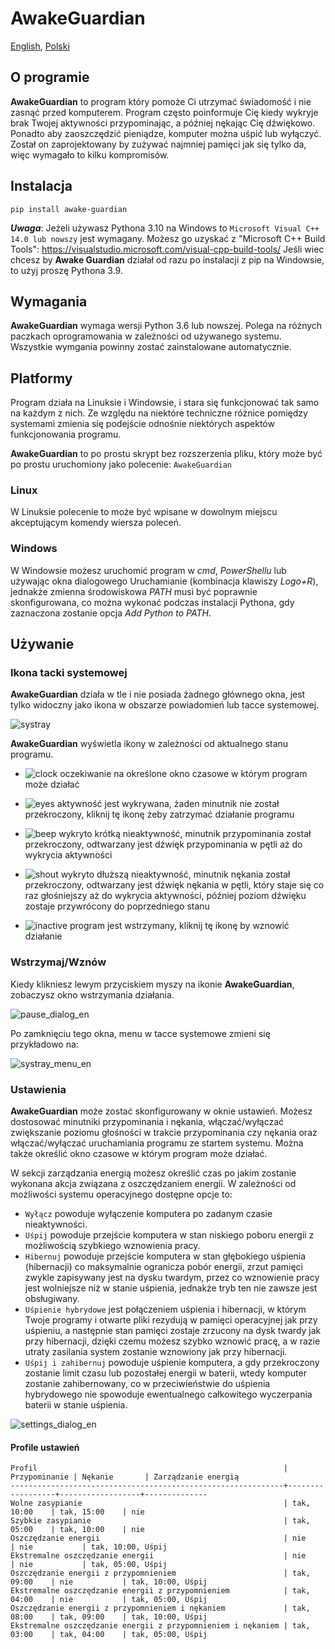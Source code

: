 # AwakeGuardian

[English](README.md), [Polski](README.pl.md)

## O programie
**AwakeGuardian** to program który pomoże Ci utrzymać świadomość i nie zasnąć przed komputerem.
Program często poinformuje Cię kiedy wykryje brak Twojej aktywności przypominając, a później nękając Cię dźwiękowo.
Ponadto aby zaoszczędzić pieniądze, komputer można uśpić lub wyłączyć.
Został on zaprojektowany by zużywać najmniej pamięci jak się tylko da, więc wymagało to kilku kompromisów.

## Instalacja
```pip install awake-guardian```

**_Uwaga_**: Jeżeli używasz Pythona 3.10 na Windows to `Microsoft Visual C++ 14.0 lub nowszy` jest wymagany. Możesz go uzyskać z "Microsoft C++ Build Tools": https://visualstudio.microsoft.com/visual-cpp-build-tools/
Jeśli wiec chcesz by **Awake Guardian** działał od razu po instalacji z pip na Windowsie, to użyj proszę Pythona 3.9.

## Wymagania
**AwakeGuardian** wymaga wersji Python 3.6 lub nowszej.
Polega na różnych paczkach oprogramowania w zależności od używanego systemu.
Wszystkie wymgania powinny zostać zainstalowane automatycznie.

## Platformy
Program działa na Linuksie i Windowsie, i stara się funkcjonować tak samo na każdym z nich.
Ze względu na niektóre techniczne różnice pomiędzy systemami zmienia się podejście odnośnie niektórych aspektów funkcjonowania programu.

**AwakeGuardian** to po prostu skrypt bez rozszerzenia pliku, który może być po prostu uruchomiony jako polecenie: `AwakeGuardian`

### Linux
W Linuksie polecenie to może być wpisane w dowolnym miejscu akceptującym komendy wiersza poleceń.

### Windows
W Windowsie możesz uruchomić program w *cmd*, *PowerShellu* lub używając okna dialogowego Uruchamianie (kombinacja klawiszy *Logo+R*), jednakże zmienna środowiskowa *PATH* musi być poprawnie skonfigurowana, co można wykonać podczas instalacji Pythona, gdy zaznaczona zostanie opcja *Add Python to PATH*.

## Używanie

### Ikona tacki systemowej
**AwakeGuardian** działa w tle i nie posiada żadnego głównego okna, jest tylko widoczny jako ikona w obszarze powiadomień lub tacce systemowej.

![systray](docs/systray_red_arrow.png)

**AwakeGuardian** wyświetla ikony w zależności od aktualnego stanu programu.

- ![clock](awake_guardian/images/clock.png) oczekiwanie na określone okno czasowe w którym program może działać

- ![eyes](awake_guardian/images/eyes.png) aktywność jest wykrywana, żaden minutnik nie został przekroczony, kliknij tę ikonę żeby zatrzymać działanie programu

- ![beep](awake_guardian/images/beep.png) wykryto krótką nieaktywność, minutnik przypominania został przekroczony, odtwarzany jest dźwięk przypominania w pętli aż do wykrycia aktywności 

- ![shout](awake_guardian/images/shout.png) wykryto dłuższą nieaktywność, minutnik nękania został przekroczony, odtwarzany jest dźwięk nękania w pętli, który staje się co raz głośniejszy aż do wykrycia aktywności, później poziom dźwięku zostaje przywrócony do poprzedniego stanu

- ![inactive](awake_guardian/images/inactive.png) program jest wstrzymany, kliknij tę ikonę by wznowić działanie

### Wstrzymaj/Wznów
Kiedy klikniesz lewym przyciskiem myszy na ikonie **AwakeGuardian**, zobaczysz okno wstrzymania działania.

![pause_dialog_en](docs/pause_dialog_pl.png)

Po zamknięciu tego okna, menu w tacce systemowe zmieni się przykładowo na:

![systray_menu_en](docs/systray_menu_pl.png)

### Ustawienia
**AwakeGuardian** może zostać skonfigurowany w oknie ustawień. 
Możesz dostosować minutniki przypominania i nękania, włączać/wyłączać zwiększanie poziomu głośności w trakcie przypominania czy nękania oraz włączać/wyłączać uruchamiania programu ze startem systemu.
Można także określić okno czasowe w którym program może działać.

W sekcji zarządzania energią możesz określić czas po jakim zostanie wykonana akcja związana z oszczędzaniem energii.
W zależności od możliwości systemu operacyjnego dostępne opcje to:
- `Wyłącz` powoduje wyłączenie komputera po zadanym czasie nieaktywności.
- `Uśpij` powoduje przejście komputera w stan niskiego poboru energii z możliwością szybkiego wznowienia pracy.
- `Hibernuj` powoduje przejście komputera w stan głębokiego uśpienia (hibernacji) co maksymalnie ogranicza pobór energii, zrzut pamięci zwykle zapisywany jest na dysku twardym, przez co wznowienie pracy jest wolniejsze niż w stanie uśpienia, jednakże tryb ten nie zawsze jest obsługiwany.
- `Uśpienie hybrydowe` jest połączeniem uśpienia i hibernacji, w którym Twoje programy i otwarte pliki rezydują w pamięci operacyjnej jak przy uśpieniu, a następnie stan pamięci zostaje zrzucony na dysk twardy jak przy hibernacji, dzięki czemu możesz szybko wznowić pracę, a w razie utraty zasilania system zostanie wznowiony jak przy hibernacji.
- `Uśpij i zahibernuj` powoduje uśpienie komputera, a gdy przekroczony zostanie limit czasu lub pozostałej energii w baterii, wtedy komputer zostanie zahibernowany, co w przeciwieństwie do uśpienia hybrydowego nie spowoduje ewentualnego całkowitego wyczerpania baterii w stanie uśpienia.

![settings_dialog_en](docs/settings_dialog_pl.png)

#### Profile ustawień

```
Profil                                                       | Przypominanie | Nękanie       | Zarządzanie energią
-------------------------------------------------------------+------------------+------------------+--------------
Wolne zasypianie                                             | tak, 10:00    | tak, 15:00    | nie
Szybkie zasypianie                                           | tak, 05:00    | tak, 10:00    | nie
Oszczędzanie energii                                         | nie           | nie           | tak, 10:00, Uśpij
Ekstremalne oszczędzanie energii                             | nie           | nie           | tak, 05:00, Uśpij
Oszczędzanie energii z przypomnieniem                        | tak, 09:00    | nie           | tak, 10:00, Uśpij
Ekstremalne oszczędzanie energii z przypomnieniem            | tak, 04:00    | nie           | tak, 05:00, Uśpij
Oszczędzanie energii z przypomnieniem i nękaniem             | tak, 08:00    | tak, 09:00    | tak, 10:00, Uśpij
Ekstremalne oszczędzanie energii z przypomnieniem i nękaniem | tak, 03:00    | tak, 04:00    | tak, 05:00, Uśpij
```
